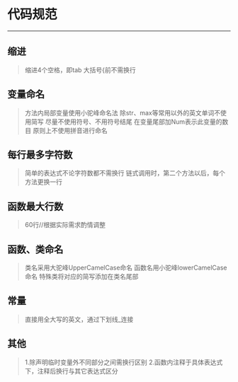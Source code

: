 # 代码规范

---
## 缩进
> 缩进4个空格，即tab
> 大括号{前不需换行

## 变量命名
> 方法内局部变量使用小驼峰命名法
> 除str、max等常用以外的英文单词不使用简写
> 尽量不使用符号、不用符号结尾
> 在变量尾部加Num表示此变量的数目
> 原则上不使用拼音进行命名

## 每行最多字符数
> 简单的表达式不论字符数都不需换行
> 链式调用时，第二个方法以后，每个方法更换一行

## 函数最大行数
> 60行//根据实际需求酌情调整

## 函数、类命名
> 类名采用大驼峰UpperCamelCase命名
> 函数名用小驼峰lowerCamelCase命名
> 特殊类将对应的简写添加在类名尾部

## 常量
> 直接用全大写的英文，通过下划线_连接

## 其他
> 1.除声明临时变量外不同部分之间需换行区别
> 2.函数内注释于具体表达式下，注释后换行与其它表达式区分